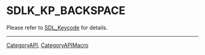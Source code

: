 # SDLK_KP_BACKSPACE

Please refer to [SDL_Keycode](SDL_Keycode) for details.

----
[CategoryAPI](CategoryAPI), [CategoryAPIMacro](CategoryAPIMacro)

